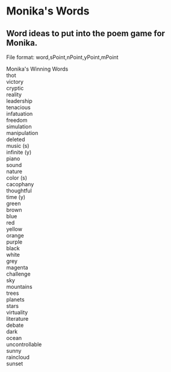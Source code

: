 # Monika's Words
## Word ideas to put into the poem game for Monika.  
File format: word,sPoint,nPoint,yPoint,mPoint 
  
Monika's Winning Words  
thot  
victory  
cryptic  
reality  
leadership  
tenacious  
infatuation  
freedom  
simulation  
manipulation  
deleted  
music (s)  
infinite (y)   
piano  
sound  
nature  
color (s)  
cacophany  
thoughtful  
time (y)  
green  
brown  
blue  
red  
yellow  
orange  
purple  
black  
white  
grey  
magenta  
challenge  
sky  
mountains  
trees  
planets  
stars  
virtuality  
literature  
debate  
dark  
ocean  
uncontrollable  
sunny  
raincloud  
sunset  
